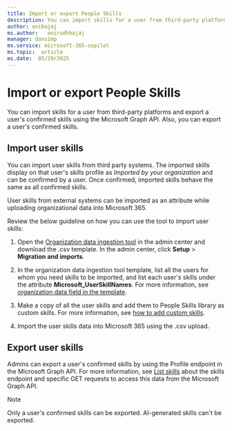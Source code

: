 ```yaml
---
title: Import or export People Skills
description: You can import skills for a user from third-party platforms and export a user's confirmed skills using the Microsoft Graph API.
author: anibajaj 
ms.author:   anirudhbajaj
manager: dansimp
ms.service: microsoft-365-copilot
ms.topic:  article
ms.date:  05/29/2025
---
```


# Import or export People Skills

You can import skills for a user from third-party platforms and export a user's confirmed skills using the Microsoft Graph API. Also, you can export a user's confirmed skills.

## Import user skills

You can import user skills from third party systems. The imported skills display on that user's skills profile as *Imported by your organization* and can be confirmed by a user. Once confirmed, imported skills behave the same as all confirmed skills.

User skills from external systems can be imported as an attribute while uploading organizational data into Microsoft 365.

Review the below guideline on how you can use the tool to import user skills:

1. Open the [Organization data ingestion tool](/viva/import-orgdata) in the admin center and download the .csv template. In the admin center, click **Setup** > **Migration and imports**.

2. In the organization data ingestion tool template, list all the users for whom you need skills to be imported, and list each user's skills under the attribute **Microsoft_UserSkillNames**. For more information, see [organization data field in the template](/viva/orgdata-attributes).

3. Make a copy of all the user skills and add them to People Skills library as custom skills. For more information, see [how to add custom skills](people-skills-manage-custom-skill.md).

4. Import the user skills data into Microsoft 365 using the .csv upload.

## Export user skills

Admins can export a user's confirmed skills by using the Profile endpoint in the Microsoft Graph API. For more information, see [List skills](/graph/api/profile-list-skills?view=graph-rest-beta&tabs=http&preserve-view=true) about the skills endpoint and specific GET requests to access this data from the Microsoft Graph API.

> [!NOTE]
> Only a user's confirmed skills can be exported. AI-generated skills can't be exported.
